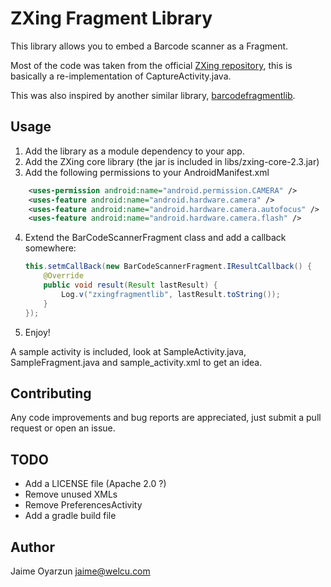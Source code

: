 # ZXing Fragment Library

This library allows you to embed a Barcode scanner as a Fragment.

Most of the code was taken from the official [ZXing repository](https://code.google.com/p/zxing/), this is basically a re-implementation of CaptureActivity.java.

This was also inspired by another similar library, [barcodefragmentlib](https://code.google.com/p/barcodefragmentlib/).

## Usage

1. Add the library as a module dependency to your app.
2. Add the ZXing core library (the jar is included in libs/zxing-core-2.3.jar)
3. Add the following permissions to your AndroidManifest.xml
```xml
    <uses-permission android:name="android.permission.CAMERA" />
 	<uses-feature android:name="android.hardware.camera" />
 	<uses-feature android:name="android.hardware.camera.autofocus" />
 	<uses-feature android:name="android.hardware.camera.flash" />
```

4. Extend the BarCodeScannerFragment class and add a callback somewhere:

    ```java
    this.setmCallBack(new BarCodeScannerFragment.IResultCallback() {
        @Override
        public void result(Result lastResult) {
            Log.v("zxingfragmentlib", lastResult.toString());
        }
    });
    ```
5. Enjoy!

A sample activity is included, look at SampleActivity.java, SampleFragment.java and sample_activity.xml to get an idea.


## Contributing

Any code improvements and bug reports are appreciated, just submit a pull request or open an issue.

## TODO

* Add a LICENSE file (Apache 2.0 ?)
* Remove unused XMLs
* Remove PreferencesActivity
* Add a gradle build file

## Author

Jaime Oyarzun <jaime@welcu.com>

